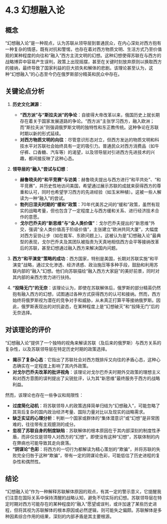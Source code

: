 # 4.3 幻想融入论

## 概念

“幻想融入论”是一种观点，认为苏联从领导层到普通民众，在内心深处对西方抱有一种复杂的情感，既有对抗和警惕，也存在着对西方物质文明、生活方式乃至价值观的某种程度的向往和“融入”西方主流文明的幻想。这种幻想使得苏联在与西方的战略博弈中容易产生误判，政策上出现摇摆，甚至在关键时刻放弃原则以换取西方的接纳，最终导致了国家利益的巨大损失和解体的悲剧。该理论甚至认为，这种“幻想融入”的心态至今仍在俄罗斯部分精英和民众中存在。

## 关键论点分析

1.  **历史文化渊源**：
    *   **“西方派”与“斯拉夫派”的争论**：自彼得大帝改革以来，俄国历史上就长期存在着关于国家发展道路的争论。“西方派”主张学习西方，融入欧洲；而“斯拉夫派”则强调俄罗斯文明的独特性和东正教传统。这种争论在苏联时期以新的形式延续。
    *   **对西方物质文明的向往**：尽管意识形态对立，但西方发达的物质文明和科技水平对苏联社会始终具有一定的吸引力。普通民众对西方消费品（如牛仔裤、口香糖、汽车等）的渴望，以及领导层对引进西方先进技术的兴趣，都间接反映了这种心态。

2.  **领导层的“融入”尝试与幻想**：
    *   **赫鲁晓夫的“和平竞赛”与访美**：赫鲁晓夫提出与西方进行“和平共处”、“和平竞赛”，并历史性地访问美国，希望通过展示苏联的成就来获得西方的尊重和认可，同时也希望学习西方的先进经验（如玉米种植）。这被一些人解读为一种“融入”的尝试。
    *   **勃列日涅夫时期的“缓和”政策**：70年代美苏之间的“缓和”政策，虽然有现实的战略考量，但也包含了一定程度上与西方缓和关系、进行经济技术合作的意愿。
    *   **戈尔巴乔夫的“新思维”与“全人类价值”**：戈尔巴乔夫提出的“新思维”外交，强调“全人类价值高于阶级价值”，主张建立“欧洲共同大厦”，大幅度对西方妥协让步（如在裁军、东欧问题上）。这被认为是“幻想融入论”最典型的表现，戈尔巴乔夫及其团队被指责为天真地相信西方会平等接纳改革后的苏联，甚至幻想通过融入西方来解决国内问题。

3.  **西方“和平演变”策略的成功**：西方国家，特别是美国，长期对苏联实施“和平演变”战略，通过文化渗透、经济诱惑、政治施压等多种手段，鼓励和利用苏联内部的“融入”幻想。他们向苏联描绘“融入西方大家庭”的美好前景，同时对其内部的亲西方势力进行扶持。

4.  **“投降无门”的无奈**：该理论认为，即使在苏联解体后，俄罗斯的部分精英仍然抱有融入西方的幻想，试图通过各种方式获得西方的认可和接纳。然而，西方始终将俄罗斯视为潜在的竞争对手和威胁，从未真正打算平等接纳俄罗斯。因此，俄罗斯表现出的对抗姿态，在某种程度上是“幻想破灭”和“投降无门”后的无奈选择。

## 对该理论的评价

“幻想融入论”提供了一个独特的视角来解读苏联（及后来的俄罗斯）与西方关系的复杂性，以及苏联领导层在特定历史时期的政策选择。

*   **揭示了复杂心态**：它指出了苏联社会对西方既排斥又向往的矛盾心态，这种心态确实在一定程度上影响了其内外政策。
*   **对戈尔巴乔夫改革的批评视角**：该理论对戈尔巴乔夫时期外交政策的理想主义和对西方意图的误判提出了尖锐批评，认为其“新思维”最终服务于西方的战略利益。

然而，该理论也存在一些争议和局限性：

*   **过度简化动机**：将苏联领导人的政策选择简单归结为“幻想融入”，可能忽略了其背后复杂的国内政治经济考量、国际力量对比以及现实的战略需求。
*   **缺乏实证的心理分析**：判断一个国家或群体的“集体潜意识”或“幻想”是非常困难的，往往带有主观臆测的成分。
*   **忽视了苏联自身的制度缺陷**：苏联解体的根本原因在于其内部深刻的制度性矛盾，而非仅仅是领导人对西方的“幻想”。即使没有这种“幻想”，苏联体制的内在弊病也可能导致其走向衰落。
*   **“阴谋论”色彩**：将西方的一切行为都解读为精心策划的“欺骗”，并将苏联的失败完全归咎于这种“欺骗”，带有一定的阴谋论色彩，可能低估了历史进程的复杂性和偶然性。

## 结论

“幻想融入论”作为一种解释苏联解体原因的观点，有其一定的警示意义，它提醒我们注意在国际关系中保持清醒的战略认知，避免不切实际的幻想。苏联领导层在特定时期对西方可能存在的某种程度的“融入”愿望或误判，或许加速了某些历史进程，但将其视为苏联解体的根本原因或必然逻辑，则可能失之偏颇。苏联解体是多种因素综合作用的结果，深刻的内部矛盾是其主要根源。